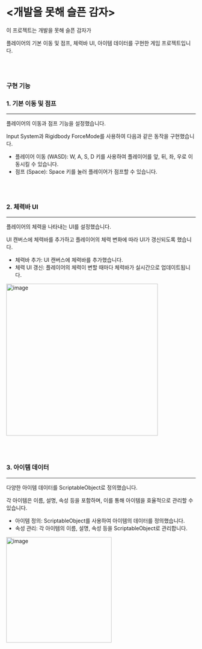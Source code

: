 # <개발을 못해 슬픈 감자>

이 프로젝트는 개발을 못해 슬픈 감자가

플레이어의 기본 이동 및 점프, 체력바 UI, 아이템 데이터를 구현한 게임 프로젝트입니다.

<br/><br/>

### 구현 기능

### 1. 기본 이동 및 점프
---
플레이어의 이동과 점프 기능을 설정했습니다.

Input System과 Rigidbody ForceMode를 사용하여 다음과 같은 동작을 구현했습니다.
- 플레이어 이동 (WASD): W, A, S, D 키를 사용하여 플레이어를 앞, 뒤, 좌, 우로 이동시킬 수 있습니다.
- 점프 (Space): Space 키를 눌러 플레이어가 점프할 수 있습니다.

<br/><br/>

### 2. 체력바 UI
---
플레이어의 체력을 나타내는 UI를 설정했습니다.

UI 캔버스에 체력바를 추가하고 플레이어의 체력 변화에 따라 UI가 갱신되도록 했습니다.

- 체력바 추가: UI 캔버스에 체력바를 추가했습니다.
- 체력 UI 갱신: 플레이어의 체력이 변할 때마다 체력바가 실시간으로 업데이트됩니다.

<img width="403" alt="image" src="https://github.com/mwomwo1/Chapter03-2-3D/assets/167048411/6200f907-4891-4f6a-98c6-09c46478a9e7">

<br/><br/>

### 3. 아이템 데이터
---
다양한 아이템 데이터를 ScriptableObject로 정의했습니다.

각 아이템은 이름, 설명, 속성 등을 포함하며, 이를 통해 아이템을 효율적으로 관리할 수 있습니다.

- 아이템 정의: ScriptableObject를 사용하여 아이템의 데이터를 정의했습니다.
- 속성 관리: 각 아이템의 이름, 설명, 속성 등을 ScriptableObject로 관리합니다.

<img width="280" alt="image" src="https://github.com/mwomwo1/Chapter03-2-3D/assets/167048411/b57bff5a-2e29-4ebf-a088-d4a1871eeb4c">

